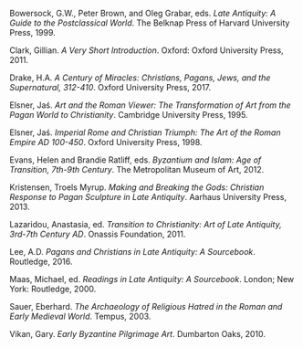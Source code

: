 Bowersock, G.W., Peter Brown, and Oleg Grabar, eds. _Late Antiquity: A Guide to the Postclassical World_. The Belknap Press of Harvard University Press, 1999.

Clark, Gillian. _A Very Short Introduction_. Oxford: Oxford University Press, 2011.

Drake, H.A. _A Century of Miracles: Christians, Pagans, Jews, and the Supernatural, 312-410_. Oxford University Press, 2017.

Elsner, Jaś. _Art and the Roman Viewer: The Transformation of Art from the Pagan World to Christianity_. Cambridge University Press, 1995.

Elsner, Jaś. _Imperial Rome and Christian Triumph: The Art of the Roman Empire AD 100-450_. Oxford University Press, 1998.

Evans, Helen and Brandie Ratliff, eds. _Byzantium and Islam: Age of Transition, 7th-9th Century_. The Metropolitan Museum of Art, 2012.

Kristensen, Troels Myrup. _Making and Breaking the Gods: Christian Response to Pagan Sculpture in Late Antiquity_. Aarhaus University Press, 2013.

Lazaridou, Anastasia, ed. _Transition to Christianity: Art of Late Antiquity, 3rd-7th Century AD_. Onassis Foundation, 2011.

Lee, A.D. _Pagans and Christians in Late Antiquity: A Sourcebook_. Routledge, 2016.

Maas, Michael, ed. _Readings in Late Antiquity: A Sourcebook_. London; New York: Routledge, 2000.

Sauer, Eberhard. _The Archaeology of Religious Hatred in the Roman and Early Medieval World_. Tempus, 2003.

Vikan, Gary. _Early Byzantine Pilgrimage Art_. Dumbarton Oaks, 2010.
